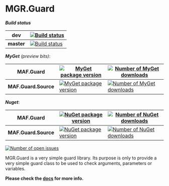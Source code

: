 MGR.Guard
=

***Build status***

| dev | [![Build status][build_status-dev-img]][build_status-dev-url] |
|-|-|
| **master** | [![Build status][build_status-master-img]][build_status-master-url] |

***MyGet*** *(preview bits)*:

| MAF.Guard | [![MyGet package version][myget-guard_img]][myget-guard_url] | [![Number of MyGet downloads][mygetDownload-guard_img]][mygetDownload-guard_url] |
|-|-|-|
| **MAF.Guard.Source** | [![MyGet package version][myget-guard-source_img]][myget-guard-source_url] | [![Number of MyGet downloads][mygetDownload-guard-source_img]][mygetDownload-guard-source_url] |

***Nuget***:

| MAF.Guard  | [![NuGet package version][nuget-guard_img]][nuget-guard_url] | [![Number of NuGet downloads][nugetDownload-guard_img]][nugetDownload-guard_url] |
|-|-|-|
| **MAF.Guard.Source** | [![NuGet package version][nuget-guard-source_img]][nuget-guard-source_url] | [![Number of NuGet downloads][nugetDownload-guard-source_img]][nugetDownload-guard-source_url] |

[![Number of open issues][githubIssues_img]][githubIssues_url]

MGR.Guard is a very simple guard library.
Its purpose is only to provide a very simple guard class
to be used to check arguments,
parameters or variables.


**Please check the [docs](https://mgrosperrin.github.io/guard/) for more info.**

   [build_status-dev-url]: https://dev.azure.com/mgrosperrin/github/_build?definitionId=15&_a=summary&repositoryFilter=5&branchFilter=43
   [build_status-dev-img]: https://dev.azure.com/mgrosperrin/github/_apis/build/status/MGR.Guard?branchName=dev
   [build_status-master-url]: https://dev.azure.com/mgrosperrin/github/_build?definitionId=15&_a=summary&repositoryFilter=5&branchFilter=74
   [build_status-master-img]: https://dev.azure.com/mgrosperrin/github/_apis/build/status/MGR.Guard?branchName=master
   [myget-guard_url]: https://www.myget.org/feed/mgrosperrin/package/nuget/MGR.Guard/
   [myget-guard-source_url]: https://www.myget.org/feed/mgrosperrin/package/nuget/MGR.Guard.Source/
   [myget-guard_img]: https://img.shields.io/myget/mgrosperrin/vpre/MGR.Guard.svg
   [myget-guard-source_img]: https://img.shields.io/myget/mgrosperrin/vpre/MGR.Guard.Source.svg
   [mygetDownload-guard_url]: https://www.myget.org/feed/mgrosperrin/package/nuget/MGR.Guard/
   [mygetDownload-guard-source_url]: https://www.myget.org/feed/mgrosperrin/package/nuget/MGR.Guard.Source/
   [mygetDownload-guard_img]: https://img.shields.io/myget/mgrosperrin/dt/MGR.Guard.svg
   [mygetDownload-guard-source_img]: https://img.shields.io/myget/mgrosperrin/dt/MGR.Guard.Source.svg
   [nuget-guard_url]: https://www.nuget.org/packages/MGR.Guard/
   [nuget-guard-source_url]: https://www.nuget.org/packages/MGR.Guard.Source/
   [nuget-guard_img]: https://img.shields.io/nuget/v/MGR.Guard.svg
   [nuget-guard-source_img]: https://img.shields.io/nuget/v/MGR.Guard.Source.svg
   [nugetDownload-guard_url]: https://www.nuget.org/stats/packages/MGR.Guard?groupby=Version
   [nugetDownload-guard-source_url]: https://www.nuget.org/stats/packages/MGR.Guard.Source?groupby=Version
   [nugetDownload-guard_img]: https://img.shields.io/nuget/dt/MGR.Guard.svg
   [nugetDownload-guard-source_img]: https://img.shields.io/nuget/dt/MGR.Guard.Source.svg
   [githubIssues_url]: https://github.com/mgrosperrin/guard/issues
   [githubIssues_img]: https://img.shields.io/github/issues/mgrosperrin/guard.svg
